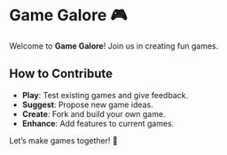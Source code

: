 # Game Galore 🎮

Welcome to **Game Galore**! Join us in creating fun games.

## How to Contribute
- **Play**: Test existing games and give feedback.
- **Suggest**: Propose new game ideas.
- **Create**: Fork and build your own game.
- **Enhance**: Add features to current games.

Let’s make games together! 🎉
